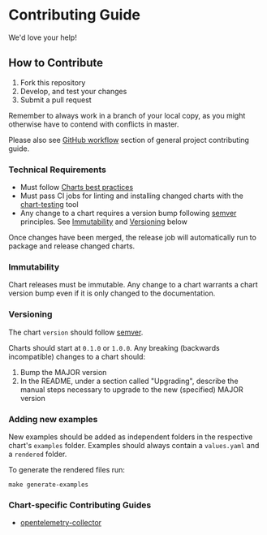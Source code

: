 # Contributing Guide

We'd love your help!

## How to Contribute

1. Fork this repository
1. Develop, and test your changes
1. Submit a pull request

Remember to always work in a branch of your local copy, as you might otherwise
have to contend with conflicts in master.

Please also see [GitHub
workflow](https://github.com/open-telemetry/community/blob/main/CONTRIBUTING.md#github-workflow)
section of general project contributing guide.

### Technical Requirements

* Must follow [Charts best practices](https://helm.sh/docs/topics/chart_best_practices/)
* Must pass CI jobs for linting and installing changed charts with the
  [chart-testing](https://github.com/helm/chart-testing) tool
* Any change to a chart requires a version bump following
  [semver](https://semver.org/) principles. See [Immutability](#immutability)
  and [Versioning](#versioning) below

Once changes have been merged, the release job will automatically run to package
and release changed charts.

### Immutability

Chart releases must be immutable. Any change to a chart warrants a chart version
bump even if it is only changed to the documentation.

### Versioning

The chart `version` should follow [semver](https://semver.org/).

Charts should start at `0.1.0` or `1.0.0`. Any breaking (backwards incompatible)
changes to a chart should:

1. Bump the MAJOR version
2. In the README, under a section called "Upgrading", describe the manual steps
   necessary to upgrade to the new (specified) MAJOR version

### Adding new examples

New examples should be added as independent folders in the respective chart's `examples` folder.  Examples should always contain a `values.yaml` and a `rendered` folder.

To generate the rendered files run:

```console
make generate-examples
```

### Chart-specific Contributing Guides

- [opentelemetry-collector](./charts/opentelemetry-collector/CONTRIBUTING.md)
